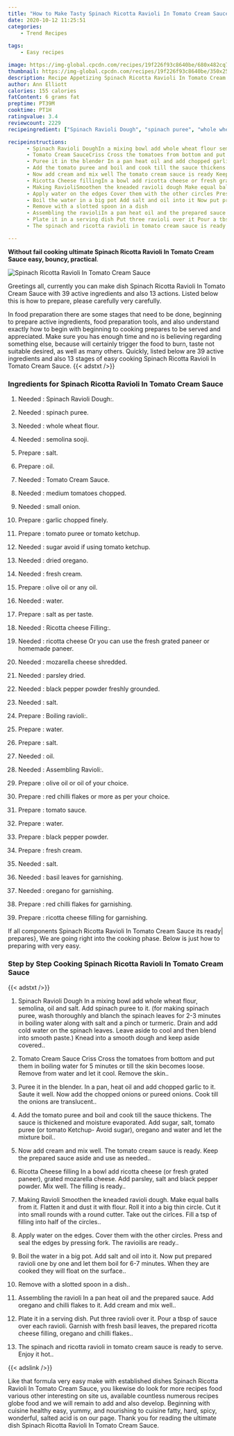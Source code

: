 ```yaml
---
title: "How to Make Tasty Spinach Ricotta Ravioli In Tomato Cream Sauce"
date: 2020-10-12 11:25:51
categories:
    - Trend Recipes
    
tags:
    - Easy recipes

image: https://img-global.cpcdn.com/recipes/19f226f93c8640be/680x482cq70/spinach-ricotta-ravioli-in-tomato-cream-sauce-recipe-main-photo.jpg
thumbnail: https://img-global.cpcdn.com/recipes/19f226f93c8640be/350x250cq70/spinach-ricotta-ravioli-in-tomato-cream-sauce-recipe-main-photo.jpg
description: Recipe Appetizing Spinach Ricotta Ravioli In Tomato Cream Sauce with 39 ingredients and 13 stages of easy cooking.
author: Ann Elliott
calories: 155 calories
fatContent: 6 grams fat
preptime: PT39M
cooktime: PT1H
ratingvalue: 3.4
reviewcount: 2229
recipeingredient: ["Spinach Ravioli Dough", "spinach puree", "whole wheat flour", "semolina sooji", "salt", "oil", "Tomato Cream Sauce", "medium tomatoes chopped", "small onion", "garlic chopped finely", "tomato puree or tomato ketchup", "sugar avoid if using tomato ketchup", "dried oregano", "fresh cream", "olive oil or any oil", "water", "salt as per taste", "Ricotta cheese Filling", "ricotta cheese Or you can use the fresh grated paneer or homemade paneer", "mozarella cheese shredded", "parsley dried", "black pepper powder freshly grounded", "salt", "Boiling ravioli", "water", "salt", "oil", "Assembling Ravioli", "olive oil or oil of your choice", "red chilli flakes or more as per your choice", "tomato sauce", "water", "black pepper powder", "fresh cream", "salt", "basil leaves for garnishing", "oregano for garnishing", "red chilli flakes for garnishing", "ricotta cheese filling for garnishing"]

recipeinstructions: 
      - Spinach Ravioli DoughIn a mixing bowl add whole wheat flour semolina oil and salt Add spinach puree to it for making spinach puree wash thoroughly and blanch the spinach leaves for 23 minutes in boiling water along with salt and a pinch or turmeric Drain and add cold water on the spinach leaves Leave aside to cool and then blend into smooth paste Knead into a smooth dough and keep aside covered 
      - Tomato Cream SauceCriss Cross the tomatoes from bottom and put them in boiling water for 5 minutes or till the skin becomes loose Remove from water and let it cool Remove the skin 
      - Puree it in the blender In a pan heat oil and add chopped garlic to it Saute it well Now add the chopped onions or pureed onions Cook till the onions are translucent 
      - Add the tomato puree and boil and cook till the sauce thickens The sauce is thickened and moisture evaporated Add sugar salt tomato puree or tomato Ketchup Avoid sugar oregano and water and let the mixture boil 
      - Now add cream and mix well The tomato cream sauce is ready Keep the prepared sauce aside and use as needed 
      - Ricotta Cheese fillingIn a bowl add ricotta cheese or fresh grated paneer grated mozarella cheese Add parsley salt and black pepper powder Mix well The filling is ready 
      - Making RavioliSmoothen the kneaded ravioli dough Make equal balls from it Flatten it and dust it with flour Roll it into a big thin circle Cut it into small rounds with a round cutter Take out the cirlces Fill a tsp of filling into half of the circles 
      - Apply water on the edges Cover them with the other circles Press and seal the edges by pressing fork The ravioilis are ready 
      - Boil the water in a big pot Add salt and oil into it Now put prepared ravioli one by one and let them boil for 67 minutes When they are cooked they will float on the surface 
      - Remove with a slotted spoon in a dish 
      - Assembling the ravioliIn a pan heat oil and the prepared sauce Add oregano and chilli flakes to it Add cream and mix well 
      - Plate it in a serving dish Put three ravioli over it Pour a tbsp of sauce over each ravioli Garnish with fresh basil leaves the prepared ricotta cheese filling oregano and chilli flakes 
      - The spinach and ricotta ravioli in tomato cream sauce is ready to serve Enjoy it hot

---
```




**Without fail cooking ultimate Spinach Ricotta Ravioli In Tomato Cream Sauce easy, bouncy, practical**. 


![Spinach Ricotta Ravioli In Tomato Cream Sauce](https://img-global.cpcdn.com/recipes/19f226f93c8640be/680x482cq70/spinach-ricotta-ravioli-in-tomato-cream-sauce-recipe-main-photo.jpg "Spinach Ricotta Ravioli In Tomato Cream Sauce")




Greetings all, currently you can make dish Spinach Ricotta Ravioli In Tomato Cream Sauce with 39 active ingredients and also 13 actions. Listed below this is how to prepare, please carefully very carefully.

In food preparation there are some stages that need to be done, beginning to prepare active ingredients, food preparation tools, and also understand exactly how to begin with beginning to cooking prepares to be served and appreciated. Make sure you has enough time and no is believing regarding something else, because will certainly trigger the food to burn, taste not suitable desired, as well as many others. Quickly, listed below are 39 active ingredients and also 13 stages of easy cooking Spinach Ricotta Ravioli In Tomato Cream Sauce.
{{< adstxt />}}

### Ingredients for Spinach Ricotta Ravioli In Tomato Cream Sauce


1. Needed  : Spinach Ravioli Dough:.

1. Needed  : spinach puree.

1. Needed  : whole wheat flour.

1. Needed  : semolina sooji.

1. Prepare  : salt.

1. Prepare  : oil.

1. Needed  : Tomato Cream Sauce.

1. Needed  : medium tomatoes chopped.

1. Needed  : small onion.

1. Prepare  : garlic chopped finely.

1. Prepare  : tomato puree or tomato ketchup.

1. Needed  : sugar avoid if using tomato ketchup.

1. Needed  : dried oregano.

1. Needed  : fresh cream.

1. Prepare  : olive oil or any oil.

1. Needed  : water.

1. Prepare  : salt as per taste.

1. Needed  : Ricotta cheese Filling:.

1. Needed  : ricotta cheese Or you can use the fresh grated paneer or homemade paneer.

1. Needed  : mozarella cheese shredded.

1. Needed  : parsley dried.

1. Needed  : black pepper powder freshly grounded.

1. Needed  : salt.

1. Prepare  : Boiling ravioli:.

1. Prepare  : water.

1. Prepare  : salt.

1. Needed  : oil.

1. Needed  : Assembling Ravioli:.

1. Prepare  : olive oil or oil of your choice.

1. Prepare  : red chilli flakes or more as per your choice.

1. Prepare  : tomato sauce.

1. Prepare  : water.

1. Prepare  : black pepper powder.

1. Prepare  : fresh cream.

1. Needed  : salt.

1. Needed  : basil leaves for garnishing.

1. Needed  : oregano for garnishing.

1. Prepare  : red chilli flakes for garnishing.

1. Prepare  : ricotta cheese filling for garnishing.



If all components Spinach Ricotta Ravioli In Tomato Cream Sauce its ready| prepares}, We are going right into the cooking phase. Below is just how to preparing with very easy.

### Step by Step Cooking Spinach Ricotta Ravioli In Tomato Cream Sauce

{{< adstxt />}}


1. Spinach Ravioli Dough
In a mixing bowl add whole wheat flour, semolina, oil and salt. Add spinach puree to it. (for making spinach puree, wash thoroughly and blanch the spinach leaves for 2-3 minutes in boiling water along with salt and a pinch or turmeric. Drain and add cold water on the spinach leaves. Leave aside to cool and then blend into smooth paste.) Knead into a smooth dough and keep aside covered..



1. Tomato Cream Sauce
Criss Cross the tomatoes from bottom and put them in boiling water for 5 minutes or till the skin becomes loose. Remove from water and let it cool. Remove the skin..



1. Puree it in the blender. In a pan, heat oil and add chopped garlic to it. Saute it well. Now add the chopped onions or pureed onions. Cook till the onions are translucent..



1. Add the tomato puree and boil and cook till the sauce thickens. The sauce is thickened and moisture evaporated. Add sugar, salt, tomato puree (or tomato Ketchup- Avoid sugar), oregano and water and let the mixture boil..



1. Now add cream and mix well. The tomato cream sauce is ready. Keep the prepared sauce aside and use as needed..



1. Ricotta Cheese filling
In a bowl add ricotta cheese (or fresh grated paneer), grated mozarella cheese. Add parsley, salt and black pepper powder. Mix well. The filling is ready..



1. Making Ravioli
Smoothen the kneaded ravioli dough. Make equal balls from it. Flatten it and dust it with flour. Roll it into a big thin circle. Cut it into small rounds with a round cutter. Take out the cirlces. Fill a tsp of filling into half of the circles..



1. Apply water on the edges. Cover them with the other circles. Press and seal the edges by pressing fork. The ravioilis are ready..



1. Boil the water in a big pot. Add salt and oil into it. Now put prepared ravioli one by one and let them boil for 6-7 minutes. When they are cooked they will float on the surface..



1. Remove with a slotted spoon in a dish..



1. Assembling the ravioli
In a pan heat oil and the prepared sauce. Add oregano and chilli flakes to it. Add cream and mix well..



1. Plate it in a serving dish. Put three ravioli over it. Pour a tbsp of sauce over each ravioli. Garnish with fresh basil leaves, the prepared ricotta cheese filling, oregano and chilli flakes..



1. The spinach and ricotta ravioli in tomato cream sauce is ready to serve. Enjoy it hot..





{{< adslink />}}

Like that formula very easy make with established dishes Spinach Ricotta Ravioli In Tomato Cream Sauce, you likewise do look for more recipes food various other interesting on site us, available countless numerous recipes globe food and we will remain to add and also develop. Beginning with cuisine healthy easy, yummy, and nourishing to cuisine fatty, hard, spicy, wonderful, salted acid is on our page. Thank you for reading the ultimate dish Spinach Ricotta Ravioli In Tomato Cream Sauce.
